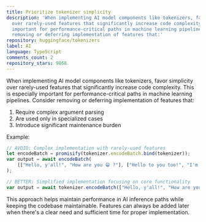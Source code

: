 ```yaml
---
title: Prioritize tokenizer simplicity
description: 'When implementing AI model components like tokenizers, favor simplicity
  over rarely-used features that significantly increase code complexity. This is especially
  important for performance-critical paths in machine learning pipelines. Consider
  removing or deferring implementation of features that:'
repository: huggingface/tokenizers
label: AI
language: TypeScript
comments_count: 2
repository_stars: 9868
---
```


When implementing AI model components like tokenizers, favor simplicity over rarely-used features that significantly increase code complexity. This is especially important for performance-critical paths in machine learning pipelines. Consider removing or deferring implementation of features that:
1. Require complex argument parsing
2. Are used only in specialized cases
3. Introduce significant maintenance burden

Example:
```typescript
// AVOID: Complex implementation with rarely-used features
let encodeBatch = promisify(tokenizer.encodeBatch.bind(tokenizer));
var output = await encodeBatch(
    [["Hello, y'all!", "How are you 😁 ?"], ["Hello to you too!", "I'm fine, thank you!"]]
);

// BETTER: Simplified implementation focusing on core functionality
var output = await tokenizer.encodeBatch(["Hello, y'all!", "How are you 😁 ?"]);
```

This approach helps maintain performance in AI inference paths while keeping the codebase maintainable. Features can always be added later when there's a clear need and sufficient time for proper implementation.